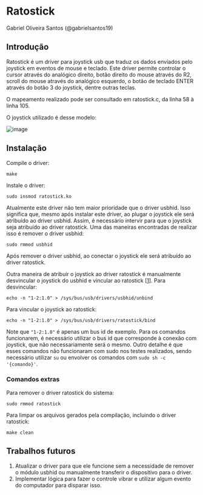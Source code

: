 # Ratostick

Gabriel Oliveira Santos (@gabrielsantos19)

## Introdução

Ratostick é um driver para joystick usb que traduz os dados enviados pelo joystick em eventos de mouse e teclado. Este driver permite controlar o cursor através do analógico direito, botão direito do mouse através do R2, scroll do mouse através do analógico esquerdo, o botão de teclado ENTER através do botão 3 do joystick, dentre outras teclas.

O mapeamento realizado pode ser consultado em ratostick.c, da linha 58 à linha 105.

O joystick utilizado é desse modelo:

![image](https://user-images.githubusercontent.com/25865943/202492315-267fd1fa-c24a-4691-95c8-591225a4bd06.png)

## Instalação

Compile o driver:
```
make
```

Instale o driver:
```
sudo insmod ratostick.ko
```

Atualmente este driver não tem maior prioridade que o driver usbhid. Isso significa que, mesmo após instalar este driver, ao plugar o joystick ele será atribuído ao driver usbhid. Assim, é necessário intervir para que o joystick seja atribuído ao driver ratostick. Uma das maneiras encontradas de realizar isso é remover o driver usbhid:
```
sudo rmmod usbhid
```

Após remover o driver usbhid, ao conectar o joystick ele será atribuído ao driver ratostick.

Outra maneira de atribuir o joystick ao driver ratostick é manualmente desvincular o joystick do usbhid e vincular ao ratostick [[1](https://lwn.net/Articles/143397/)]. Para desvincular:
```
echo -n "1-2:1.0" > /sys/bus/usb/drivers/usbhid/unbind
```

Para vincular o joystick ao ratostick:
```
echo -n "1-2:1.0" > /sys/bus/usb/drivers/ratostick/bind
```

Note que `"1-2:1.0"` é apenas um bus id de exemplo. Para os comandos funcionarem, é necessário utilizar o bus id que corresponde à conexão com joystick, que não necessariamente será o mesmo. Outro detalhe é que esses comandos não funcionaram com sudo nos testes realizados, sendo necessário utilizar `su` ou envolver os comandos com `sudo sh -c '{comando}'`.

### Comandos extras

Para remover o driver ratostick do sistema:
```
sudo rmmod ratostick
```
Para limpar os arquivos gerados pela compilação, incluindo o driver ratostick:
```
make clean
```

## Trabalhos futuros

1. Atualizar o driver para que ele funcione sem a necessidade de remover o módulo usbhid ou manualmente transferir o dispositivo para o driver.
2. Implementar lógica para fazer o controle vibrar e utilizar algum evento do computador para disparar isso.
